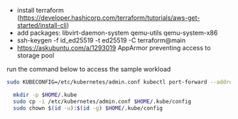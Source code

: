 - install terraform (https://developer.hashicorp.com/terraform/tutorials/aws-get-started/install-cli)
- add packages: libvirt-daemon-system qemu-utils qemu-system-x86
- ssh-keygen -f id_ed25519 -t ed25519 -C terraform@main
- https://askubuntu.com/a/1293019 AppArmor preventing access to storage pool

run the command below to access the sample workload
``` bash
sudo KUBECONFIG=/etc/kubernetes/admin.conf kubectl port-forward --address 0.0.0.0 svc/frontend 8080:80
```

``` bash
  mkdir -p $HOME/.kube
  sudo cp -i /etc/kubernetes/admin.conf $HOME/.kube/config
  sudo chown $(id -u):$(id -g) $HOME/.kube/config
```
